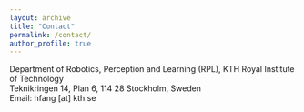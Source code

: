 ```yaml
---
layout: archive
title: "Contact"
permalink: /contact/
author_profile: true
---
```

Department of Robotics, Perception and Learning (RPL), KTH Royal Institute of Technology<br> 
Teknikringen 14, Plan 6, 114 28 Stockholm, Sweden<br>
Email: hfang [at] kth.se

